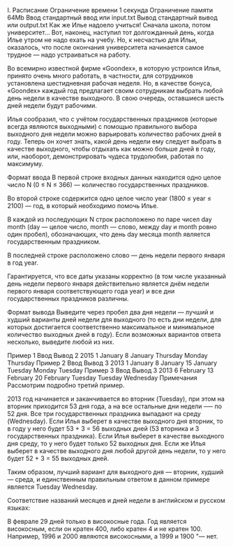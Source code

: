 I. Расписание
Ограничение времени	1 секунда
Ограничение памяти	64Mb
Ввод	стандартный ввод или input.txt
Вывод	стандартный вывод или output.txt
Как же Илье надоело учиться! Сначала школа, потом университет... Вот, наконец, наступил тот долгожданный день, когда Илье утром не надо ехать на учебу. Но, к несчастью для Ильи, оказалось, что после окончания университета начинается самое трудное — надо устраиваться на работу.

Во всемирно известной фирме «Goondex», в которую устроился Илья, принято очень много работать, в частности, для сотрудников установлена шестидневная рабочая неделя. Но, в качестве бонуса, «Goondex» каждый год предлагает своим сотрудникам выбрать любой день недели в качестве выходного. В свою очередь, оставшиеся шесть дней недели будут рабочими.

Илья сообразил, что с учётом государственных праздников (которые всегда являются выходными) с помощью правильного выбора выходного дня недели можно варьировать количество рабочих дней в году. Теперь он хочет знать, какой день недели ему следует выбрать в качестве выходного, чтобы отдыхать как можно больше дней в году, или, наоборот, демонстрировать чудеса трудолюбия, работая по максимуму.

Формат ввода
В первой строке входных данных находится одно целое число N (0 ≤ N ≤ 366) — количество государственных праздников.

Во второй строке содержится одно целое число year (1800 ≤ year ≤ 2100) — год, в который необходимо помочь Илье.

В каждой из последующих N строк расположено по паре чисел day month (day — целое число, month — слово, между day и month ровно один пробел), обозначающих, что день day месяца month является государственным праздником.

В последней строке расположено слово  — день недели первого января в год year.

Гарантируется, что все даты указаны корректно (в том числе указанный день недели первого января действительно является днём недели первого января соответствующего года year) и все дни государственных праздников различны.

Формат вывода
Выведите через пробел два дня недели — лучший и худший варианты дней недели для выходного (то есть дни недели, для которых достигается соответственно максимальное и минимальное количество выходных дней в году). Если возможных вариантов ответа несколько, выведите любой из них.

Пример 1
Ввод	Вывод
2
2015
1 January
8 January
Thursday
Monday Thursday
Пример 2
Ввод	Вывод
3
2013
1 January
8 January
15 January
Tuesday
Monday Tuesday
Пример 3
Ввод	Вывод
3
2013
6 February
13 February
20 February
Tuesday
Tuesday Wednesday
Примечания
Рассмотрим подробно третий пример.

2013 год начинается и заканчивается во вторник (Tuesday), при этом на вторник приходится 53 дня года, а на все остальные дни недели –— по 52 дня. Все три государственных праздника выпадают на среду (Wednesday). Если Илья выберет в качестве выходного дня вторник, то в году у него будет 53 + 3 = 56 выходных дней (53 вторника и 3 государственных праздника). Если Илья выберет в качестве выходного дня среду, то у него будет только 52 выходных дня. Если же Илья выберет в качестве выходного дня любой другой день недели, то у него будет 52 + 3 = 55 выходных дней.

Таким образом, лучший вариант для выходного дня — вторник, худший — среда, и единственным правильным ответом в данном примере является Tuesday Wednesday.

Соответствие названий месяцев и дней недели в английском и русском языках:


В феврале 29 дней только в високосные года. Год является високосным, если он кратен 400, либо кратен 4 и не кратен 100. Например, 1996 и 2000 являются високосными, а 1999 и 1900 "— нет.

